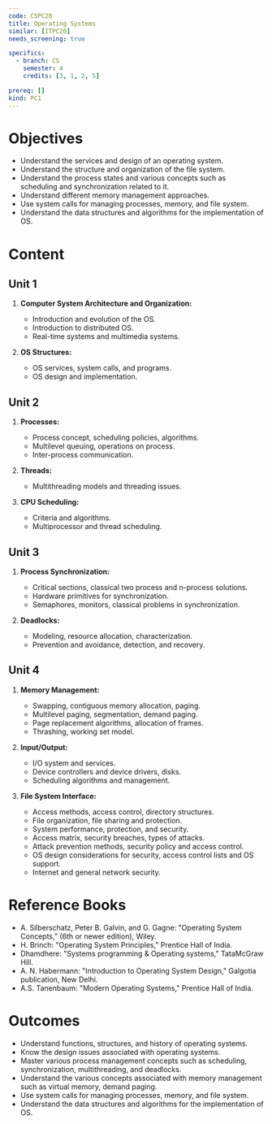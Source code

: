 ```yaml
---
code: CSPC20
title: Operating Systems
similar: [ITPC20]
needs_screening: true

specifics:
  - branch: CS
    semester: 4
    credits: [3, 1, 2, 5]

prereq: []
kind: PC1
---
```


# Objectives

- Understand the services and design of an operating system.
- Understand the structure and organization of the file system.
- Understand the process states and various concepts such as scheduling and synchronization related to it.
- Understand different memory management approaches.
- Use system calls for managing processes, memory, and file system.
- Understand the data structures and algorithms for the implementation of OS.

# Content

## Unit 1

1. **Computer System Architecture and Organization:**
   - Introduction and evolution of the OS.
   - Introduction to distributed OS.
   - Real-time systems and multimedia systems.

2. **OS Structures:**
   - OS services, system calls, and programs.
   - OS design and implementation.

## Unit 2

1. **Processes:**
   - Process concept, scheduling policies, algorithms.
   - Multilevel queuing, operations on process.
   - Inter-process communication.

2. **Threads:**
   - Multithreading models and threading issues.

3. **CPU Scheduling:**
   - Criteria and algorithms.
   - Multiprocessor and thread scheduling.

## Unit 3

1. **Process Synchronization:**
   - Critical sections, classical two process and n-process solutions.
   - Hardware primitives for synchronization.
   - Semaphores, monitors, classical problems in synchronization.

2. **Deadlocks:**
   - Modeling, resource allocation, characterization.
   - Prevention and avoidance, detection, and recovery.

## Unit 4

1. **Memory Management:**
   - Swapping, contiguous memory allocation, paging.
   - Multilevel paging, segmentation, demand paging.
   - Page replacement algorithms, allocation of frames.
   - Thrashing, working set model.

2. **Input/Output:**
   - I/O system and services.
   - Device controllers and device drivers, disks.
   - Scheduling algorithms and management.

3. **File System Interface:**
   - Access methods, access control, directory structures.
   - File organization, file sharing and protection.
   - System performance, protection, and security.
   - Access matrix, security breaches, types of attacks.
   - Attack prevention methods, security policy and access control.
   - OS design considerations for security, access control lists and OS support.
   - Internet and general network security.

# Reference Books

- A. Silberschatz, Peter B. Galvin, and G. Gagne: "Operating System Concepts," (6th or newer edition), Wiley.
- H. Brinch: "Operating System Principles," Prentice Hall of India.
- Dhamdhere: "Systems programming & Operating systems," TataMcGraw Hill.
- A. N. Habermann: "Introduction to Operating System Design," Galgotia publication, New Delhi.
- A.S. Tanenbaum: "Modern Operating Systems," Prentice Hall of India.

# Outcomes

- Understand functions, structures, and history of operating systems.
- Know the design issues associated with operating systems.
- Master various process management concepts such as scheduling, synchronization, multithreading, and deadlocks.
- Understand the various concepts associated with memory management such as virtual memory, demand paging. 
- Use system calls for managing processes, memory, and file system.
- Understand the data structures and algorithms for the implementation of OS. 


